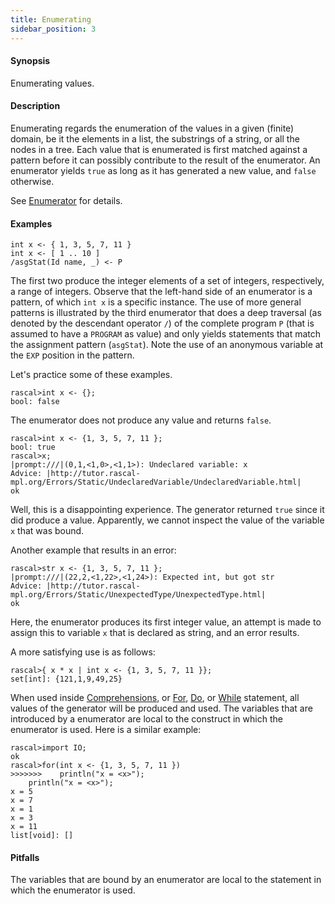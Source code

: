 ```yaml
---
title: Enumerating
sidebar_position: 3
---
```


#### Synopsis

Enumerating values.

#### Description

Enumerating regards the enumeration of the values in a given (finite) domain, be it the elements in a list, the substrings of a string, 
or all the nodes in a tree. 
Each value that is enumerated is first matched against a pattern before it can possibly contribute to the result of 
the enumerator. An enumerator yields `true` as long as it has generated a new value, and `false` otherwise.

See [Enumerator](../../Rascal/Expressions/Comprehensions/Enumerator/index.md) for details.

#### Examples

```rascal
int x <- { 1, 3, 5, 7, 11 }
int x <- [ 1 .. 10 ]
/asgStat(Id name, _) <- P
```

The first two produce the integer elements of a set of integers, respectively, a range of integers. 
Observe that the left-hand side of an enumerator is a pattern, of which `int x` is a specific instance. 
The use of more general patterns is illustrated by the third enumerator that does a deep traversal 
(as denoted by the descendant operator `/`) of the complete program `P` (that is assumed to have a 
`PROGRAM` as value) and only yields statements that match the assignment pattern (`asgStat`).
Note the use of an anonymous variable at the `EXP` position in the pattern.

Let's practice some of these examples.


```rascal-shell 
rascal>int x <- {};
bool: false
```
The enumerator does not produce any value and returns `false`.


```rascal-shell ,error
rascal>int x <- {1, 3, 5, 7, 11 };
bool: true
rascal>x;
|prompt:///|(0,1,<1,0>,<1,1>): Undeclared variable: x
Advice: |http://tutor.rascal-mpl.org/Errors/Static/UndeclaredVariable/UndeclaredVariable.html|
ok
```
Well, this is a disappointing experience. The generator returned `true` since it did produce a value.
Apparently, we cannot inspect the value of the variable `x` that was bound.

Another example that results in an error:

```rascal-shell ,error
rascal>str x <- {1, 3, 5, 7, 11 };
|prompt:///|(22,2,<1,22>,<1,24>): Expected int, but got str
Advice: |http://tutor.rascal-mpl.org/Errors/Static/UnexpectedType/UnexpectedType.html|
ok
```
Here, the enumerator produces its first integer value, an attempt is made to assign this to variable `x` that is declared as string,
and an error results.

A more satisfying use is as follows:

```rascal-shell 
rascal>{ x * x | int x <- {1, 3, 5, 7, 11 }};
set[int]: {121,1,9,49,25}
```
When used inside [Comprehensions](../../Rascal/Expressions/Comprehensions/index.md), 
or [For](../../Rascal/Statements/For/index.md), [Do](../../Rascal/Statements/Do/index.md), or [While](../../Rascal/Statements/While/index.md) 
statement, all values of the generator will be produced and used.
The variables that are introduced by a enumerator are local to the construct in which the enumerator is used.
Here is a similar example:

```rascal-shell 
rascal>import IO;
ok
rascal>for(int x <- {1, 3, 5, 7, 11 })
>>>>>>>    println("x = <x>");
    println("x = <x>");
x = 5
x = 7
x = 1
x = 3
x = 11
list[void]: []
```

#### Pitfalls

The variables that are bound by an enumerator are local to the statement in which the enumerator is used.


